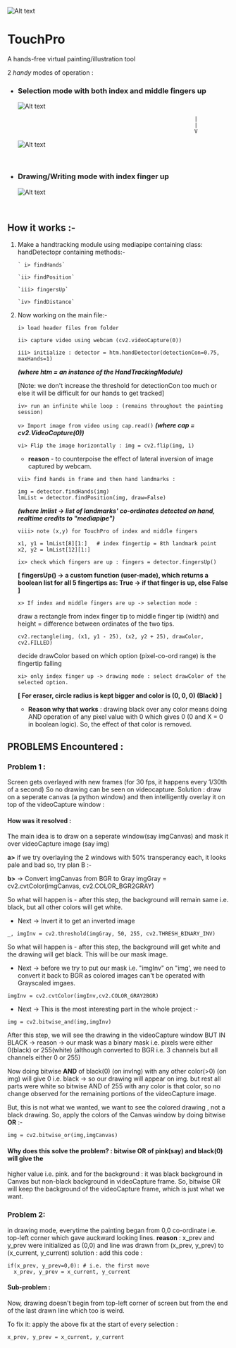![Alt text](resources/logo.jpg)

# TouchPro

A hands-free virtual painting/illustration tool

2 _handy_ modes of operation :

- ### Selection mode with both index and middle fingers up

  ![Alt text](live_run/2.png)

                                                              |
                                                              |
                                                              V

  ![Alt text](live_run/3.png)

&nbsp;

- ### Drawing/Writing mode with index finger up

  ![Alt text](live_run/4.png)

&nbsp;

## How it works :-

1.  Make a handtracking module using mediapipe
    containing class: handDetectopr
    containing methods:-

        ` i> findHands`

        `ii> findPosition`

        `iii> fingersUp`

        `iv> findDistance`

2.  Now working on the main file:-

    `i> load header files from folder`

    `ii> capture video using webcam (cv2.videoCapture(0))`

    `iii> initialize : detector = htm.handDetector(detectionCon=0.75, maxHands=1)`

    **_(where htm = an instance of the HandTrackingModule)_**

    [Note: we don't increase the threshold for detectionCon too much or else it will be difficult for our hands to get tracked]

    `iv> run an infinite while loop : (remains throughout the painting session)`

    `v> Import image from video using cap.read()` **_(where cap = cv2.VideoCapture(0))_**

    `vi> Flip the image horizontally : img = cv2.flip(img, 1)`

    - **reason** - to counterpoise the effect of lateral inversion of image captured by webcam.

    `vii> find hands in frame and then hand landmarks :`

    ```
    img = detector.findHands(img)
    lmList = detector.findPosition(img, draw=False)
    ```

    **_(where lmlist -> list of landmarks' co-ordinates detected on hand, realtime credits to "mediapipe")_**

    `viii> note (x,y) for TouchPro of index and middle fingers`

    ```
    x1, y1 = lmList[8][1:]   # index fingertip = 8th landmark point
    x2, y2 = lmList[12][1:]
    ```

    `ix> check which fingers are up : fingers = detector.fingersUp()`

    **[ fingersUp() -> a custom function (user-made), which returns a boolean list for all 5 fingertips as:
    True -> if that finger is up, else False ]**

    `x> If index and middle fingers are up -> selection mode :`

    draw a rectangle from index finger tip to middle finger tip (width)
    and height = difference between ordinates of the two tips.

    ```
    cv2.rectangle(img, (x1, y1 - 25), (x2, y2 + 25), drawColor, cv2.FILLED)
    ```

    decide drawColor based on which option (pixel-co-ord range) is the fingertip falling

    `xi> only index finger up -> drawing mode : select drawColor of the selected option.`

    **[ For eraser, circle radius is kept bigger and color is (0, 0, 0) (Black) ]**

    - **Reason why that works** : drawing black over any color means doing AND operation of any pixel value with 0 which gives 0 (0 and X = 0 in boolean logic). So, the effect of that color is removed.

## PROBLEMS Encountered :

### Problem 1 :

Screen gets overlayed with new frames (for 30 fps, it happens every 1/30th of a second)
So no drawing can be seen on videocapture.
Solution : draw on a seperate canvas (a python window)
and then intelligently overlay it on top of the videoCapture window :

#### How was it resolved :

The main idea is to draw on a seperate window(say imgCanvas) and mask it over
videoCapture image (say img)

**a>** if we try overlaying the 2 windows with
50% transperancy each, it looks pale and bad
so, try plan B :-

**b>** -> Convert imgCanvas from BGR to Gray
imgGray = cv2.cvtColor(imgCanvas, cv2.COLOR_BGR2GRAY)

So what will happen is - after this step, the background will remain
same i.e. black, but all other colors will get white.

- Next -> Invert it to get an inverted image

```
_, imgInv = cv2.threshold(imgGray, 50, 255, cv2.THRESH_BINARY_INV)
```

So what will happen is - after this step, the background will get white
and the drawing will get black. This will be our mask image.

- Next -> before we try to put our mask i.e. "imgInv" on "img', we
  need to convert it back to BGR as colored images can't be operated with Grayscaled imgaes.

```
imgInv = cv2.cvtColor(imgInv,cv2.COLOR_GRAY2BGR)
```

- Next -> This is the most interesting part in the whole project :-

```
img = cv2.bitwise_and(img,imgInv)
```

After this step, we will see the drawing in the videoCapture window
BUT IN BLACK -> reason -> our mask was a binary mask
i.e. pixels were either 0(black) or 255(white) (although converted to BGR i.e. 3 channels
but all channels either 0 or 255)

Now doing bitwise **AND** of black(0) (on invIng) with any other color(>0) (on img)
will give 0 i.e. black -> so our drawing will appear on img.
but rest all parts were white so bitwise AND of 255 with any color is that color,
so no change observed for the remaining portions of the videoCapture image.

But, this is not what we wanted, we want to see the colored drawing , not a black drawing.
So, apply the colors of the Canvas window by doing bitwise **OR** :-

```
img = cv2.bitwise_or(img,imgCanvas)
```

#### Why does this solve the problem? : bitwise OR of pink(say) and black(0) will give the

higher value i.e. pink.
and for the background : it was black background in Canvas but non-black background in
videoCapture frame. So, bitwise OR will keep the background of the videoCapture frame,
which is just what we want.

### Problem 2:

in drawing mode, everytime the painting began from 0,0 co-ordinate i.e. top-left corner
which gave auckward looking lines.
**reason** : x_prev and y_prev were initialized as (0,0) and line was drawn
from (x_prev, y_prev) to (x_current, y_current)
solution : add this code :

```
if(x_prev, y_prev=0,0): # i.e. the first move
  x_prev, y_prev = x_current, y_current
```

#### Sub-problem :

Now, drawing doesn't begin from top-left corner of screen but from the
end of the last drawn line which too is weird.

To fix it: apply the above fix at the start of every selection :

```
x_prev, y_prev = x_current, y_current
```
